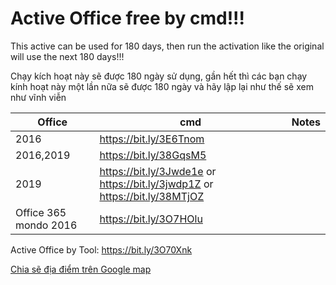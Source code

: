 # Active Office free by cmd!!!
 
This active can be used for 180 days, then run the activation like the original will use the next 180 days!!!

Chạy kích hoạt này sẽ được 180 ngày sử dụng, gần hết thì các bạn chạy kính hoạt này một lần nữa sẽ được 180 ngày và hãy lập lại như thế sẽ xem như vĩnh viễn

Office | cmd | Notes
-- | -- | --  
2016|https://bit.ly/3E6Tnom|
2016,2019|https://bit.ly/38GqsM5|
2019|https://bit.ly/3Jwde1e or https://bit.ly/3jwdp1Z or https://bit.ly/38MTjOZ|
Office 365 mondo 2016|https://bit.ly/3O7HOlu|

Active Office by Tool:  https://bit.ly/3O70Xnk 

[Chia sẽ địa điểm trên Google map](https://goo.gl/maps/ZAzVMCgx4S4X4A55A)
